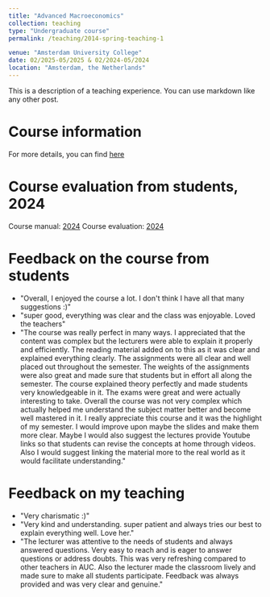 ```yaml
---
title: "Advanced Macroeconomics"
collection: teaching
type: "Undergraduate course"
permalink: /teaching/2014-spring-teaching-1

venue: "Amsterdam University College"
date: 02/2025-05/2025 & 02/2024-05/2024
location: "Amsterdam, the Netherlands"
---
```


This is a description of a teaching experience. You can use markdown like any other post.

Course information
======
For more details, you can find [here](https://studiegids.uva.nl/xmlpages/page/2024-2025-en/search-course/course/118950)


Course evaluation from students, 2024
======
Course manual: [2024](../assets/Course_Manual_Advacedmacro2024.pdf)
Course evaluation: [2024](../assets/Course_Evaluation_Advacedmacro2024.pdf)

Feedback on the course from students
======
- "Overall, I enjoyed the course a lot. I don't think I have all that many suggestions :)"
- "super good, everything was clear and the class was enjoyable. Loved the teachers"
- "The course was really perfect in many ways. I appreciated that the content was complex but the lecturers were able to explain it properly and efficiently. The reading material added on to this as it was clear and explained everything clearly. The assignments were all clear and well placed out throughout the semester. The weights of the assignments were also great and made sure that students but in effort all along the semester. The course explained theory perfectly and made students very knowledgeable in it. The exams were great and were actually interesting to take. Overall the course was not very complex which actually helped me understand the subject matter better and become well mastered in it. I really appreciate this course and it was the highlight of my semester. I would improve upon maybe the slides and make them more clear. Maybe I would also suggest the lectures provide Youtube links so that students can revise the concepts at home through videos. Also I would suggest linking the material more to the real world as it
would facilitate understanding."

Feedback on my teaching
======
- "Very charismatic :)"
- "Very kind and understanding. super patient and always tries our best to explain everything well. Love her."
- "The lecturer was attentive to the needs of students and always answered questions. Very easy to reach and is eager to answer questions or address doubts. This was very refreshing compared to
other teachers in AUC. Also the lecturer made the classroom lively and made sure to make all students participate. Feedback was always provided and was very clear and genuine."
